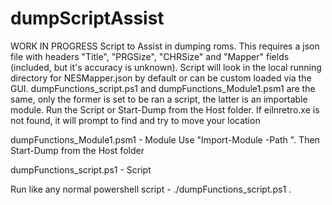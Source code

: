 # dumpScriptAssist
WORK IN PROGRESS
Script to Assist in dumping roms.  This requires a json file with headers "Title", "PRGSize", "CHRSize" and "Mapper" fields (included, but it's accuracy is unknown).  Script will look in the local running directory for NESMapper.json by default or can be custom loaded via the GUI.  dumpFunctions_script.ps1 and dumpFunctions_Module1.psm1 are the same, only the former is set to be ran a script, the latter is an importable module.  Run the Script or Start-Dump from the Host folder. If eilnretro.xe is not found, it will prompt to find and try to move your location 

dumpFunctions_Module1.psm1 -  Module 
Use "Import-Module -Path <path to dumpFunctions_Module1.psm1>".  Then Start-Dump from the Host folder

dumpFunctions_script.ps1 - Script 

Run like any normal powershell script - ./dumpFunctions_script.ps1 .  
